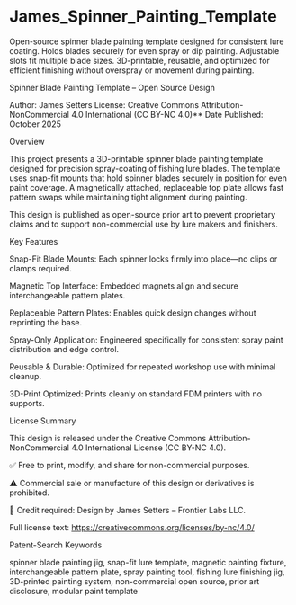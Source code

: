 # James_Spinner_Painting_Template
Open-source spinner blade painting template designed for consistent lure coating. Holds blades securely for even spray or dip painting. Adjustable slots fit multiple blade sizes. 3D-printable, reusable, and optimized for efficient finishing without overspray or movement during painting.

Spinner Blade Painting Template – Open Source Design

Author: James Setters
License: Creative Commons Attribution-NonCommercial 4.0 International (CC BY-NC 4.0)**
Date Published: October 2025

Overview

This project presents a 3D-printable spinner blade painting template designed for precision spray-coating of fishing lure blades.
The template uses snap-fit mounts that hold spinner blades securely in position for even paint coverage.
A magnetically attached, replaceable top plate allows fast pattern swaps while maintaining tight alignment during painting.

This design is published as open-source prior art to prevent proprietary claims and to support non-commercial use by lure makers and finishers.


Key Features

Snap-Fit Blade Mounts: Each spinner locks firmly into place—no clips or clamps required.

Magnetic Top Interface: Embedded magnets align and secure interchangeable pattern plates.

Replaceable Pattern Plates: Enables quick design changes without reprinting the base.

Spray-Only Application: Engineered specifically for consistent spray paint distribution and edge control.

Reusable & Durable: Optimized for repeated workshop use with minimal cleanup.

3D-Print Optimized: Prints cleanly on standard FDM printers with no supports.


License Summary

This design is released under the Creative Commons Attribution-NonCommercial 4.0 International License (CC BY-NC 4.0).

✅ Free to print, modify, and share for non-commercial purposes.

⚠️ Commercial sale or manufacture of this design or derivatives is prohibited.

📝 Credit required: Design by James Setters – Frontier Labs LLC.

Full license text: https://creativecommons.org/licenses/by-nc/4.0/


Patent-Search Keywords

spinner blade painting jig, snap-fit lure template, magnetic painting fixture, interchangeable pattern plate, spray painting tool, fishing lure finishing jig, 3D-printed painting system, non-commercial open source, prior art disclosure, modular paint template
